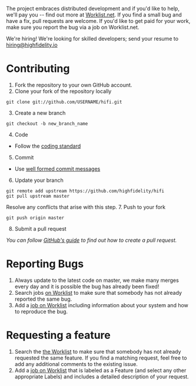 The project embraces distributed development and if you'd like to help, we'll pay you -- find out more at [Worklist.net](https://worklist.net). If you find a small bug and have a fix, pull requests are welcome. If you'd like to get paid for your work, make sure you report the bug via a job on Worklist.net.

We're hiring! We're looking for skilled developers; send your resume to hiring@highfidelity.io

Contributing
===
1. Fork the repository to your own GitHub account.
2. Clone your fork of the repository locally

  ```
  git clone git://github.com/USERNAME/hifi.git
  ```
3. Create a new branch
  
  ```
  git checkout -b new_branch_name 
  ```
4. Code
  * Follow the [coding standard](https://readme.highfidelity.com/v1.0/docs/coding-standard)
5. Commit
  * Use [well formed commit messages](http://tbaggery.com/2008/04/19/a-note-about-git-commit-messages.html)
6. Update your branch
  
  ```
  git remote add upstream https://github.com/highfidelity/hifi
  git pull upstream master
  ```
  
  Resolve any conflicts that arise with this step.
7. Push to your fork
  
  ```
  git push origin master
  ```
8. Submit a pull request

  *You can follow [GitHub's guide](https://help.github.com/articles/creating-a-pull-request) to find out how to create a pull request.*
  
Reporting Bugs
===
1. Always update to the latest code on master, we make many merges every day and it is possible the bug has already been fixed!
2. Search jobs [on Worklist](https://worklist.net) to make sure that somebody has not already reported the same bug.
3. Add a [job on Worklist](https://worklist.net/job/add) including information about your system and how to reproduce the bug.

Requesting a feature
===
1. Search the [the Worklist](https://worklist.net) to make sure that somebody has not already requested the same feature. If you find a matching request, feel free to add any additional comments to the existing issue.
2. Add a [job on Worklist](https://worklist.net/job/add) that is labeled as a Feature (and select any other appropriate Labels) and includes a detailed description of your request.
